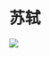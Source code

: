 <!-- _coverpage.md -->

# 苏轼


<!-- 背景图片 -->

![](https://fastly.jsdelivr.net/gh/littleyz/su-shi/docsify/themes/background.png)
